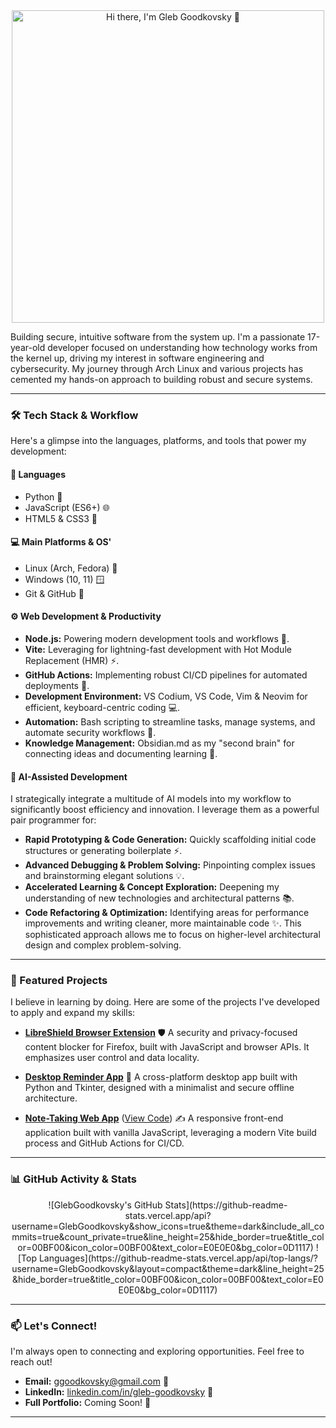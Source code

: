 <div align="center">
  <a href="https://github.com/GlebGoodkovsky">
    <img src="https://raw.githubusercontent.com/MihirSuryawanshi/MihirSuryawanshi/main/assets/readme-typing-svg.svg" alt="Hi there, I'm Gleb Goodkovsky 👋" width="500"/>
  </a>
</div>

Building secure, intuitive software from the system up. I'm a passionate 17-year-old developer focused on understanding how technology works from the kernel up, driving my interest in software engineering and cybersecurity. My journey through Arch Linux and various projects has cemented my hands-on approach to building robust and secure systems.

---

### 🛠️ Tech Stack & Workflow

Here's a glimpse into the languages, platforms, and tools that power my development:

#### 📝 Languages
- Python 🐍
- JavaScript (ES6+) 🌐
- HTML5 & CSS3 🎨

#### 💻 Main Platforms & OS'
- Linux (Arch, Fedora) 🐧
- Windows (10, 11) 🪟
- Git & GitHub 🐙

#### ⚙️ Web Development & Productivity
- **Node.js:** Powering modern development tools and workflows 🚀.
- **Vite:** Leveraging for lightning-fast development with Hot Module Replacement (HMR) ⚡.
- **GitHub Actions:** Implementing robust CI/CD pipelines for automated deployments 🧪.
- **Development Environment:** VS Codium, VS Code, Vim & Neovim for efficient, keyboard-centric coding 💻.
- **Automation:** Bash scripting to streamline tasks, manage systems, and automate security workflows 🚦.
- **Knowledge Management:** Obsidian.md as my "second brain" for connecting ideas and documenting learning 🧠.

#### 🧠 AI-Assisted Development
I strategically integrate a multitude of AI models into my workflow to significantly boost efficiency and innovation. I leverage them as a powerful pair programmer for:
- **Rapid Prototyping & Code Generation:** Quickly scaffolding initial code structures or generating boilerplate ⚡.
- **Advanced Debugging & Problem Solving:** Pinpointing complex issues and brainstorming elegant solutions 💡.
- **Accelerated Learning & Concept Exploration:** Deepening my understanding of new technologies and architectural patterns 📚.
- **Code Refactoring & Optimization:** Identifying areas for performance improvements and writing cleaner, more maintainable code ✨.
This sophisticated approach allows me to focus on higher-level architectural design and complex problem-solving.

---

### 🚀 Featured Projects

I believe in learning by doing. Here are some of the projects I've developed to apply and expand my skills:

- **[LibreShield Browser Extension](https://github.com/GlebGoodkovsky/libreshield)** 🛡️
  A security and privacy-focused content blocker for Firefox, built with JavaScript and browser APIs. It emphasizes user control and data locality.

- **[Desktop Reminder App](https://github.com/GlebGoodkovsky/simple-reminder-app)** 🔔
  A cross-platform desktop app built with Python and Tkinter, designed with a minimalist and secure offline architecture.

- **[Note-Taking Web App](https://glebgoodkovsky.github.io/my-note-app-pro/)** ([View Code](https://github.com/GlebGoodkovsky/my-note-app-pro)) ✍️
  A responsive front-end application built with vanilla JavaScript, leveraging a modern Vite build process and GitHub Actions for CI/CD.

<!-- Will add more projects as time goes on -->

---

### 📊 GitHub Activity & Stats

<div align="center">
  ![GlebGoodkovsky's GitHub Stats](https://github-readme-stats.vercel.app/api?username=GlebGoodkovsky&show_icons=true&theme=dark&include_all_commits=true&count_private=true&line_height=25&hide_border=true&title_color=00BF00&icon_color=00BF00&text_color=E0E0E0&bg_color=0D1117)
  ![Top Languages](https://github-readme-stats.vercel.app/api/top-langs/?username=GlebGoodkovsky&layout=compact&theme=dark&line_height=25&hide_border=true&title_color=00BF00&icon_color=00BF00&text_color=E0E0E0&bg_color=0D1117)
</div>

---

### 📫 Let's Connect!

I'm always open to connecting and exploring opportunities. Feel free to reach out!

- **Email:** ggoodkovsky@gmail.com 📧
- **LinkedIn:** [linkedin.com/in/gleb-goodkovsky](https://www.linkedin.com/in/gleb-goodkovsky) 🔗
- **Full Portfolio:** Coming Soon! 🚧

---